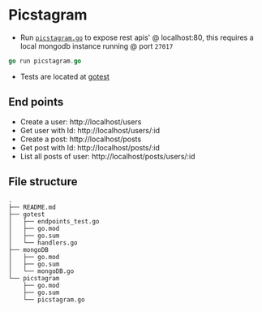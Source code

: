 # Picstagram

- Run [`picstagram.go`](./picstagram/picstagram.go) to expose rest apis' @ localhost:80, this requires a local mongodb instance running @ port `27017`
```go
go run picstagram.go
``` 

- Tests are located at [gotest](./gotest/endpoints_test.go)

## End points
 - Create a user: http://localhost/users 
 - Get user with Id: http://localhost/users/:id 
 - Create a post: http://localhost/posts 
 - Get post with Id: http://localhost/posts/:id 
 - List all posts of user: http://localhost/posts/users/:id

## File structure

```
.
├── README.md
├── gotest
│   ├── endpoints_test.go
│   ├── go.mod
│   ├── go.sum
│   └── handlers.go
├── mongoDB
│   ├── go.mod
│   ├── go.sum
│   └── mongoDB.go
└── picstagram
    ├── go.mod
    ├── go.sum
    └── picstagram.go
```
